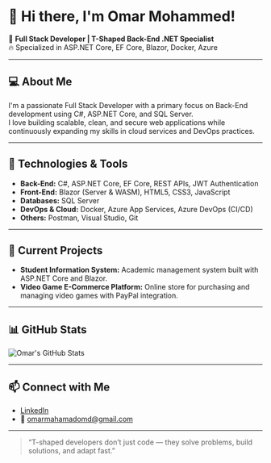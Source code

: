 # 👋 Hi there, I'm Omar Mohammed!

🎯 **Full Stack Developer | T-Shaped Back-End .NET Specialist**  
🔥 Specialized in ASP.NET Core, EF Core, Blazor, Docker, Azure  

---

## 💻 About Me
I'm a passionate Full Stack Developer with a primary focus on Back-End development using C#, ASP.NET Core, and SQL Server.  
I love building scalable, clean, and secure web applications while continuously expanding my skills in cloud services and DevOps practices.

---

## 🚀 Technologies & Tools
- **Back-End:** C#, ASP.NET Core, EF Core, REST APIs, JWT Authentication
- **Front-End:** Blazor (Server & WASM), HTML5, CSS3, JavaScript
- **Databases:** SQL Server
- **DevOps & Cloud:** Docker, Azure App Services, Azure DevOps (CI/CD)
- **Others:** Postman, Visual Studio, Git

---

## 📌 Current Projects
- **Student Information System:** Academic management system built with ASP.NET Core and Blazor.
- **Video Game E-Commerce Platform:** Online store for purchasing and managing video games with PayPal integration.

---

## 📊 GitHub Stats
![Omar's GitHub Stats](https://github-readme-stats.vercel.app/api?username=OmarMahamad&show_icons=true&theme=radical)

---

## 📫 Connect with Me
- [LinkedIn](https://linkedin.com/in/OmarMahamad)
- 📧 omarmahamadomd@gmail.com

---

> “T-shaped developers don’t just code — they solve problems, build solutions, and adapt fast.”

